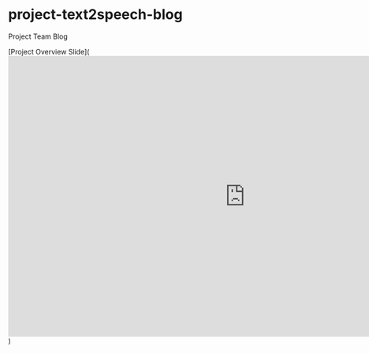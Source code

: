 # project-text2speech-blog
Project Team Blog 

[Project Overview Slide](<iframe src="https://docs.google.com/presentation/d/e/2PACX-1vS-JQB8q6npXdhKGFFaGARVzwnH3sK8WovfZFmYOfxQVKAj9RzgPKrdzZMtdIA2V2eu38k_QlLhICZ6/embed?start=true&loop=false&delayms=3000" frameborder="0" width="960" height="569" allowfullscreen="true" mozallowfullscreen="true" webkitallowfullscreen="true"></iframe>)
